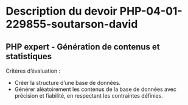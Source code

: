 # Description du devoir PHP-04-01-229855-soutarson-david

## PHP expert - Génération de contenus et statistiques

Critères d’évaluation :

- Créer la structure d’une base de données.
- Générer aléatoirement les contenus de la base de données avec précision et fiabilité, en respectant les contraintes définies.
